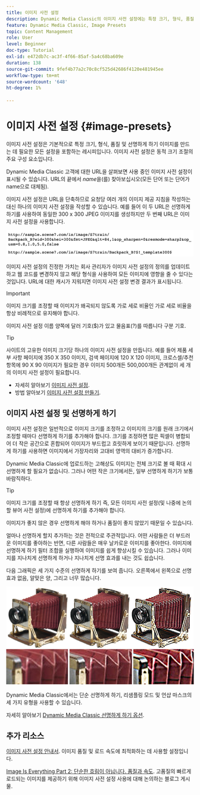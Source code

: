```yaml
---
title: 이미지 사전 설정
description: Dynamic Media Classic의 이미지 사전 설정에는 특정 크기, 형식, 품질 및 선명하게 하기를 사용하여 이미지를 만드는 데 필요한 모든 설정이 포함되어 있습니다. 이미지 사전 설정은 동적 크기 조절의 주요 구성 요소입니다. Dynamic Media Classic의 URL을 보면 이미지 사전 설정이 사용 중인지 쉽게 알 수 있습니다. 이미지 사전 설정, 이러한 사전 설정이 유용한 이유 및 사전 설정을 만드는 방법에 대해 알아봅니다.
feature: Dynamic Media Classic, Image Presets
topic: Content Management
role: User
level: Beginner
doc-type: Tutorial
exl-id: e472db7c-ac3f-4f66-85af-5a4c68ba609e
duration: 138
source-git-commit: 9fef4b77a2c70c8cf525d42686f4120e481945ee
workflow-type: tm+mt
source-wordcount: '648'
ht-degree: 1%

---
```


# 이미지 사전 설정 {#image-presets}

이미지 사전 설정은 기본적으로 특정 크기, 형식, 품질 및 선명하게 하기 이미지를 만드는 데 필요한 모든 설정을 포함하는 레시피입니다. 이미지 사전 설정은 동적 크기 조절의 주요 구성 요소입니다.

Dynamic Media Classic 고객에 대한 URL을 살펴보면 사용 중인 이미지 사전 설정이 표시될 수 있습니다. URL의 끝에서 $name$을(를) 찾아보십시오(모든 단어 또는 단어가 name으로 대체됨).

이미지 사전 설정은 URL을 단축하므로 요청당 여러 개의 이미지 제공 지침을 작성하는 대신 하나의 이미지 사전 설정을 작성할 수 있습니다. 예를 들어 이 두 URL은 선명하게 하기를 사용하여 동일한 300 x 300 JPEG 이미지를 생성하지만 두 번째 URL은 이미지 사전 설정을 사용합니다.

![이미지](assets/image-presets/image-preset-2.png)

이미지 사전 설정의 진정한 가치는 회사 관리자가 이미지 사전 설정의 정의를 업데이트하고 웹 코드를 변경하지 않고 해당 형식을 사용하여 모든 이미지에 영향을 줄 수 있다는 것입니다. URL에 대한 캐시가 지워지면 이미지 사전 설정 변경 결과가 표시됩니다.

>[!IMPORTANT]
>
>이미지 크기를 조정할 때 이미지가 왜곡되지 않도록 가로 세로 비율인 가로 세로 비율을 항상 비례적으로 유지해야 합니다.

이미지 사전 설정 이름 양쪽에 달러 기호($)가 있고 물음표(?)를 따릅니다 구분 기호.

>[!TIP]
>
>사이트의 고유한 이미지 크기당 하나의 이미지 사전 설정을 만듭니다. 예를 들어 제품 세부 사항 페이지에 350 X 350 이미지, 검색 페이지에 120 X 120 이미지, 크로스셀/추천 항목에 90 X 90 이미지가 필요한 경우 이미지 500개든 500,000개든 관계없이 세 개의 이미지 사전 설정이 필요합니다.

- 자세히 알아보기 [이미지 사전 설정](https://experienceleague.adobe.com/docs/dynamic-media-classic/using/image-sizing/setting-image-presets.html).
- 방법 알아보기 [이미지 사전 설정 만들기](https://experienceleague.adobe.com/docs/dynamic-media-classic/using/image-sizing/setting-image-presets.html#creating-an-image-preset).

## 이미지 사전 설정 및 선명하게 하기

이미지 사전 설정은 일반적으로 이미지 크기를 조정하고 이미지의 크기를 원래 크기에서 조정할 때마다 선명하게 하기를 추가해야 합니다. 크기를 조정하면 많은 픽셀이 병합되어 더 작은 공간으로 혼합되어 이미지가 부드럽고 흐릿하게 보이기 때문입니다. 선명하게 하기를 사용하면 이미지에서 가장자리와 고대비 영역의 대비가 증가합니다.

Dynamic Media Classic에 업로드하는 고해상도 이미지는 전체 크기로 볼 때 확대 시 선명하게 할 필요가 없습니다. 그러나 어떤 작은 크기에서든, 일부 선명하게 하기가 보통 바람직하다.

>[!TIP]
>
>이미지 크기를 조정할 때 항상 선명하게 하기 즉, 모든 이미지 사전 설정(및 나중에 논의할 뷰어 사전 설정)에 선명하게 하기를 추가해야 합니다.
>
>이미지가 좋지 않은 경우 선명하게 해야 하거나 품질이 좋지 않았기 때문일 수 있습니다.

얼마나 선명하게 할지 추가하는 것은 전적으로 주관적입니다. 어떤 사람들은 더 부드러운 이미지를 좋아하는 반면, 다른 사람들은 매우 날카로운 이미지를 좋아한다. 이미지에 선명하게 하기 필터 조합을 실행하여 이미지를 쉽게 향상시킬 수 있습니다. 그러나 이미지를 지나치게 선명하게 하거나 지나치게 선명 효과를 내는 것도 쉽습니다.

다음 그래픽은 세 가지 수준의 선명하게 하기를 보여 줍니다. 오른쪽에서 왼쪽으로 선명 효과 없음, 알맞은 양, 그리고 너무 많습니다.

![이미지](assets/image-presets/image-presets-1.jpg)

Dynamic Media Classic에서는 단순 선명하게 하기, 리샘플링 모드 및 언샵 마스크의 세 가지 유형을 사용할 수 있습니다.

자세히 알아보기 [Dynamic Media Classic 선명하게 하기 옵션](https://experienceleague.adobe.com/docs/dynamic-media-classic/using/master-files/sharpening-image.html#sharpening_an_image).

## 추가 리소스

[이미지 사전 설정 안내서](https://www.adobe.com/content/dam/www/us/en/experience-manager/pdfs/dynamic-media-image-preset-guide.pdf). 이미지 품질 및 로드 속도에 최적화하는 데 사용할 설정입니다.

[Image Is Everything Part 2: 단순한 흐림이 아닙니다. 품질과 속도](https://theblog.adobe.com/image-is-everything-part-2-its-never-just-a-blur-quality-versus-speed/). 고품질의 빠르게 로드되는 이미지를 제공하기 위해 이미지 사전 설정 사용에 대해 논의하는 블로그 게시물.
